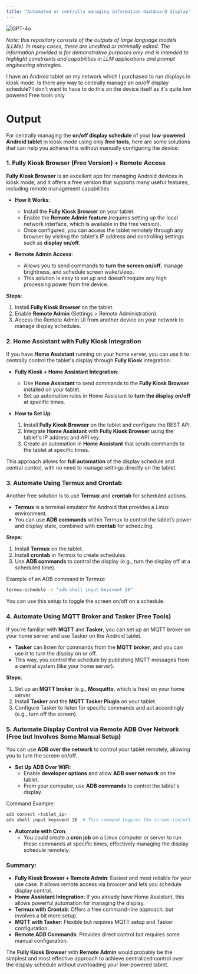 ```yaml
---
title: "Automated or centrally managing information dashboard display"
---
```

![GPT-4o](https://img.shields.io/badge/GPT--4o-3333FF?style=for-the-badge&logo=openai&logoColor=white)



*Note: this repository consists of the outputs of large language models (LLMs). In many cases, these are unedited or minimally edited. The information provided is for demonstrative purposes only and is intended to highlight constraints and capabilities in LLM applications and prompt engineering strategies.*


I have an Android tablet on my network which I purchased to run displays in kiosk mode.
Is there any way to centrally manage an on/off display schedule? I don't want to have to do this on the device itself as it's quite low powered
Free tools only

# Output

For centrally managing the **on/off display schedule** of your **low-powered Android tablet** in kiosk mode using only **free tools**, here are some solutions that can help you achieve this without manually configuring the device:

### **1. Fully Kiosk Browser (Free Version) + Remote Access**
**Fully Kiosk Browser** is an excellent app for managing Android devices in kiosk mode, and it offers a free version that supports many useful features, including remote management capabilities.

- **How It Works**:
  - Install the **Fully Kiosk Browser** on your tablet.
  - Enable the **Remote Admin feature** (requires setting up the local network interface, which is available in the free version).
  - Once configured, you can access the tablet remotely through any browser by visiting the tablet's IP address and controlling settings such as **display on/off**.

- **Remote Admin Access**:
  - Allows you to send commands to **turn the screen on/off**, manage brightness, and schedule screen wake/sleep.
  - This solution is easy to set up and doesn’t require any high processing power from the device.

**Steps**:
1. Install **Fully Kiosk Browser** on the tablet.
2. Enable **Remote Admin** (Settings > Remote Administration).
3. Access the Remote Admin UI from another device on your network to manage display schedules.

### **2. Home Assistant with Fully Kiosk Integration**
If you have **Home Assistant** running on your home server, you can use it to centrally control the tablet's display through **Fully Kiosk** integration.

- **Fully Kiosk + Home Assistant Integration**:
  - Use **Home Assistant** to send commands to the **Fully Kiosk Browser** installed on your tablet.
  - Set up automation rules in Home Assistant to **turn the display on/off** at specific times.
  
- **How to Set Up**:
  1. Install **Fully Kiosk Browser** on the tablet and configure the REST API.
  2. Integrate **Home Assistant** with **Fully Kiosk Browser** using the tablet's IP address and API key.
  3. Create an automation in **Home Assistant** that sends commands to the tablet at specific times.

This approach allows for **full automation** of the display schedule and central control, with no need to manage settings directly on the tablet.

### **3. Automate Using Termux and Crontab**
Another free solution is to use **Termux** and **crontab** for scheduled actions.

- **Termux** is a terminal emulator for Android that provides a Linux environment.
- You can use **ADB commands** within Termux to control the tablet’s power and display state, combined with **crontab** for scheduling.

**Steps**:
1. Install **Termux** on the tablet.
2. Install **crontab** in Termux to create schedules.
3. Use **ADB commands** to control the display (e.g., turn the display off at a scheduled time).

Example of an ADB command in Termux:
```bash
termux-schedule -c "adb shell input keyevent 26"
```
You can use this setup to toggle the screen on/off on a schedule.

### **4. Automate Using MQTT Broker and Tasker (Free Tools)**
If you’re familiar with **MQTT** and **Tasker**, you can set up an MQTT broker on your home server and use Tasker on the Android tablet.

- **Tasker** can listen for commands from the **MQTT broker**, and you can use it to turn the display on or off.
- This way, you control the schedule by publishing MQTT messages from a central system (like your home server).

**Steps**:
1. Set up an **MQTT broker** (e.g., **Mosquitto**, which is free) on your home server.
2. Install **Tasker** and the **MQTT Tasker Plugin** on your tablet.
3. Configure Tasker to listen for specific commands and act accordingly (e.g., turn off the screen).

### **5. Automate Display Control via Remote ADB Over Network (Free but Involves Some Manual Setup)**
You can use **ADB over the network** to control your tablet remotely, allowing you to turn the screen on/off.

- **Set Up ADB Over WiFi**:
  - Enable **developer options** and allow **ADB over network** on the tablet.
  - From your computer, use **ADB commands** to control the tablet's display.

Command Example:
```bash
adb connect <tablet_ip>
adb shell input keyevent 26  # This command toggles the screen (on/off)
```
- **Automate with Cron**:
  - You could create a **cron job** on a Linux computer or server to run these commands at specific times, effectively managing the display schedule remotely.

### **Summary**:
- **Fully Kiosk Browser + Remote Admin**: Easiest and most reliable for your use case. It allows remote access via browser and lets you schedule display control.
- **Home Assistant Integration**: If you already have Home Assistant, this allows powerful automation for managing the display.
- **Termux with Crontab**: Offers a free command-line approach, but involves a bit more setup.
- **MQTT with Tasker**: Flexible but requires MQTT setup and Tasker configuration.
- **Remote ADB Commands**: Provides direct control but requires some manual configuration.

The **Fully Kiosk Browser** with **Remote Admin** would probably be the simplest and most effective approach to achieve centralized control over the display schedule without overloading your low-powered tablet.